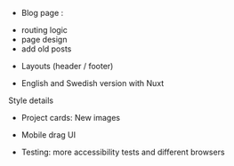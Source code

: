 * Blog page : 
 - routing logic
 - page design
 - add old posts 

* Layouts (header / footer)

* English and Swedish version with Nuxt

Style details
* Project cards:  New images
* Mobile drag UI

* Testing: more accessibility tests and different browsers
